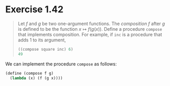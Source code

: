 # Exercise 1.42

> Let $f$ and $g$ be two one-argument functions.
> The _composition_ $f$ after $g$ is defined to be the function $x \mapsto f(g(x))$.
> Define a procedure `compose` that implements composition.
> For example, if `inc` is a procedure that adds $1$ to its argument,
> ```scheme
> ((compose square inc) 6)
> 49
> ```



We can implement the procedure `compose` as follows:
```scheme
(define (compose f g)
  (lambda (x) (f (g x))))
```
